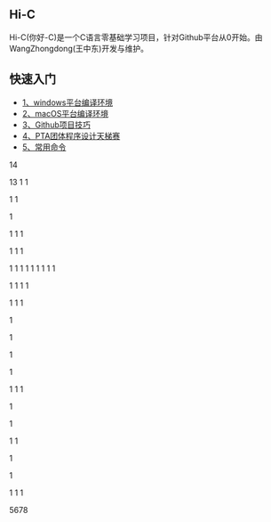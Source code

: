 ## Hi-C

Hi-C(你好-C)是一个C语言零基础学习项目，针对Github平台从0开始。由WangZhongdong(王中东)开发与维护。


## 快速入门

* [1、windows平台编译环境](https://github.com/Rtx8080Ti/Hi-C/blob/master/Read/1%E3%80%81windows%E5%B9%B3%E5%8F%B0%E7%BC%96%E8%AF%91%E7%8E%AF%E5%A2%83.md)
* [2、macOS平台编译环境](https://github.com/Rtx8080Ti/Hi-C/blob/master/Read/2%E3%80%81macOS%E5%B9%B3%E5%8F%B0%E7%BC%96%E8%AF%91%E7%8E%AF%E5%A2%83.md)
* [3、Github项目技巧](https://github.com/Rtx8080Ti/Hi-C/blob/master/Read/3%E3%80%81Github%E9%A1%B9%E7%9B%AE%E6%8A%80%E5%B7%A7.md)
* [4、PTA团体程序设计天梯赛](https://github.com/Rtx8080Ti/Hi-C/blob/master/Read/4.1%E3%80%81PTA.md)
* [5、常用命令](http:)





14

 13
1
1

1
1


1

1
1
1

1
1
1

1
1
1
1
1
1
1
1
1

1
1
1
1


1
1
1

1

1


1

1

1
1
1

1



1

1
1

1

1


1
1
1

5678
